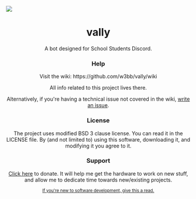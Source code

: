 <a href="https://github.com/w3bb/vally"> <img src="http://webb.spiderden.net/images/projects/vally/vally.png"> </a>
<h1 align="center">vally </h1>
<p align="center">A bot designed for School Students Discord.</p>

<h3 align="center">Help</h3>
<p align="center">Visit the wiki: https://github.com/w3bb/vally/wiki</p>
<p align="center">All info related to this project lives there.</p>
<p align="center">Alternatively, if you're having a technical issue not covered in the wiki, <a href="https://github.com/w3bb/vally/issues/new">write an issue</a>.</p>

<h3 align="center"> License </h3>
<p align="center">The project uses modified BSD 3 clause license. You can read it in the LICENSE file. By (and not limited to) using this software, downloading it, and modifying it you agree to it.</p>
<h3 align="center">Support</h3>
<p align="center"><a href="https://webb.spiderden.net/donate.html">Click here</a> to donate. It will help me get the hardware to work on new stuff, and allow me to dedicate time towards new/existing projects.</p>
<p align="center"><small><a href="https://suckless.org/philosophy/">If you're new to software development, give this a read.</a></small></p>
